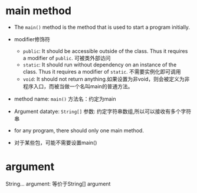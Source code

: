 
# main method

- The `main()` method is the method that is used to start a program initially.

- modifier修饰符
    - `public`: It should be accessible outside of the class. Thus it requires a modifier of `public`.
    可被类外部访问
    - `static`: It should run without dependency on an instance of the class. Thus it requires a modifier of `static`.
    不需要实例化即可调用 
    - `void`: It should not return anything.如果设置为非void，则会被定义为非程序入口，而被当做一个名叫main的普通方法。

- method name: `main()`
    方法名：约定为main

- Argument datatye: `String[]`
    参数: 约定字符串数组,所以可以接收有多个字符串

- for any program, there should only one main method.
- 对于某些包，可能不需要设置main()

# argument

String... argument: 等价于String[] argument

